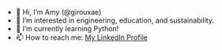 - 👋 Hi, I’m Amy (@girouxae)
- 👀 I’m interested in engineering, education, and sustainability.
- 🌱 I’m currently learning Python!
- 📫 How to reach me: [My LinkedIn Profile](https://www.linkedin.com/in/amy-e-giroux/)

<!---
girouxae/girouxae is a ✨ special ✨ repository because its `README.md` (this file) appears on your GitHub profile.
You can click the Preview link to take a look at your changes.
--->
